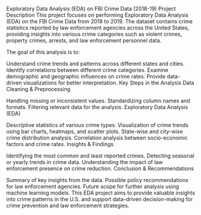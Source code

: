 Exploratory Data Analysis (EDA) on FBI Crime Data (2018-19)
Project Description
This project focuses on performing Exploratory Data Analysis (EDA) on the FBI Crime Data from 2018 to 2019. The dataset contains crime statistics reported by law enforcement agencies across the United States, providing insights into various crime categories such as violent crimes, property crimes, arrests, and law enforcement personnel data.

The goal of this analysis is to:

Understand crime trends and patterns across different states and cities.
Identify correlations between different crime categories.
Examine demographic and geographic influences on crime rates.
Provide data-driven visualizations for better interpretation.
Key Steps in the Analysis
Data Cleaning & Preprocessing

Handling missing or inconsistent values.
Standardizing column names and formats.
Filtering relevant data for the analysis.
Exploratory Data Analysis (EDA)

Descriptive statistics of various crime types.
Visualization of crime trends using bar charts, heatmaps, and scatter plots.
State-wise and city-wise crime distribution analysis.
Correlation analysis between socio-economic factors and crime rates.
Insights & Findings

Identifying the most common and least reported crimes.
Detecting seasonal or yearly trends in crime data.
Understanding the impact of law enforcement presence on crime reduction.
Conclusion & Recommendations

Summary of key insights from the data.
Possible policy recommendations for law enforcement agencies.
Future scope for further analysis using machine learning models.
This EDA project aims to provide valuable insights into crime patterns in the U.S. and support data-driven decision-making for crime prevention and law enforcement strategies.
